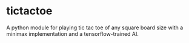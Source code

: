 # tictactoe
A python module for playing tic tac toe of any square board size with a minimax implementation and a tensorflow-trained AI.
